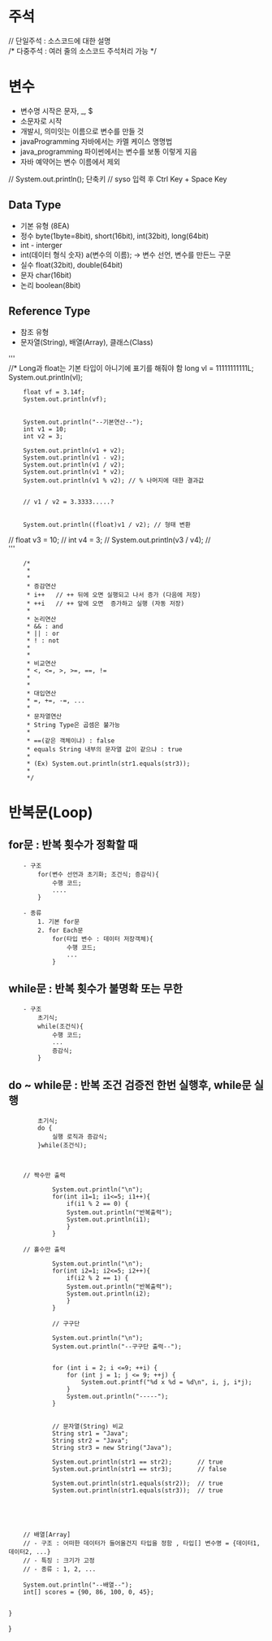 # 주석

// 단일주석 : 소스코드에 대한 설명  
/* 다중주석 : 여러 줄의 소스코드 주석처리 가능 */ 


# 변수
* 변수명 시작은 문자, _, $
* 소문자로 시작 
* 개발시, 의미잇는 이름으로 변수를 만들 것 
* javaProgramming 자바에서는 카멜 케이스 명명법
* java_programming 파이썬에서는 변수를 보통 이렇게 지음
* 자바 예약어는 변수 이름에서 제외 


// System.out.println(); 단축키
// syso 입력 후 Ctrl Key + Space Key


## Data Type
* 기본 유형 (8EA)
* 정수  byte(1byte=8bit), short(16bit),  int(32bit), long(64bit)
* int - interger 
* int(데이터 형식 숫자) a(변수의 이름); -> 변수 선언, 변수를 만든느 구문
* 실수 float(32bit), double(64bit)
* 문자 char(16bit) 
* 논리 boolean(8bit)
		  
## Reference Type
* 참조 유형
* 문자열(String), 배열(Array), 클래스(Class)


'''  
		//* Long과 float는 기본 타입이 아니기에 표기를 해줘야 함
		long vl = 11111111111L;
		System.out.println(vl); 

		float vf = 3.14f;
		System.out.println(vf);

		
		System.out.println("--기본연산--");
		int v1 = 10;
		int v2 = 3;
		
		System.out.println(v1 + v2);
		System.out.println(v1 - v2);
		System.out.println(v1 / v2);
		System.out.println(v1 * v2);
		System.out.println(v1 % v2); // % 나머지에 대한 결과값 
	
		
		// v1 / v2 = 3.3333.....?
		
		
		System.out.println((float)v1 / v2); // 형태 변환
		
//		float v3 = 10;
//		int v4 = 3;
//		System.out.println(v3 / v4);
//		
'''
	
		

		/*
		 * 
		 * 
		 * 증감연산
		 * i++   // ++ 뒤에 오면 실행되고 나서 증가 (다음에 저장)
		 * ++i   // ++ 앞에 오면  증가하고 실행 (자동 저장)
		 * 
		 * 논리연산
		 * && : and
		 * || : or  
		 * ! : not 
		 * 
		 * 
		 * 비교연산
		 * <, <=, >, >=, ==, !=
		 * 
		 * 
		 * 대입연산
		 * =, +=, -=, ...
		 * 
		 * 문자열연산
		 * String Type은 곱셈은 불가능
		 * 
		 * ==(같은 객체이냐) : false
		 * equals String 내부의 문자열 값이 같으냐 : true  
		 * 
		 * (Ex) System.out.println(str1.equals(str3));
		 * 
		 */
		
# 반복문(Loop)
## for문 : 반복 횟수가 정확할 때
		- 구조
			for(변수 선언과 초기화; 조건식; 증감식){
				수행 코드;
				....
			}

		- 종류
			1. 기본 for문
			2. for Each문
				for(타입 변수 : 데이터 저장객체){
					수행 코드;
					...
				}

## while문 : 반복 횟수가 불명확 또는 무한
		- 구조
			초기식;
			while(조건식){
				수행 코드;
				...
				증감식;
			}

## do ~ while문 : 반복 조건 검증전 한번 실행후, while문 실행
			초기식;
			do {
				실행 로직과 증감식;
			}while(조건식);		
		
		
		
		// 짝수만 출력 
		
				System.out.println("\n");
				for(int i1=1; i1<=5; i1++){
					if(i1 % 2 == 0) {
					System.out.println("반복출력");
					System.out.println(i1);
					}
				}
				
		// 홀수만 출력 
				
				System.out.println("\n");
				for(int i2=1; i2<=5; i2++){
					if(i2 % 2 == 1) {
					System.out.println("반복출력");
					System.out.println(i2);
					}
				}
				
				// 구구단
				
				System.out.println("\n");
				System.out.println("--구구단 출력--");
			
				
				for (int i = 2; i <=9; ++i) {
					for (int j = 1; j <= 9; ++j) {
						System.out.printf("%d x %d = %d\n", i, j, i*j);
					}
					System.out.println("-----");
				}
				
				
				// 문자열(String) 비교
				String str1 = "Java";
				String str2 = "Java";
				String str3 = new String("Java");
				
				System.out.println(str1 == str2); 		// true
				System.out.println(str1 == str3); 		// false
				
				System.out.println(str1.equals(str2)); 	// true
				System.out.println(str1.equals(str3)); 	// true
				
		
		
	
		
		// 배열[Array]
		// - 구조 : 어떠한 데이터가 들어올건지 타입을 정함 , 타입[] 변수명 = {데이터1, 데이터2, ...} 
		// - 특징 : 크기가 고정
		// - 종류 : 1, 2, ...
				
		System.out.println("--배열--");
		int[] scores = {90, 86, 100, 0, 45};
		
			
	}

}
